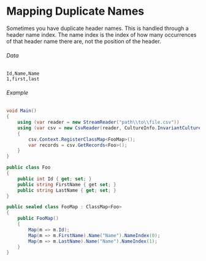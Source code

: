 # Mapping Duplicate Names

Sometimes you have duplicate header names. This is handled through a header name index. The name index is the index of how many occurrences of that header name there are, not the position of the header.

###### Data

```
Id,Name,Name
1,first,last
```

###### Example

```cs
void Main()
{
    using (var reader = new StreamReader("path\\to\\file.csv"))
    using (var csv = new CsvReader(reader, CultureInfo.InvariantCulture))
    {
        csv.Context.RegisterClassMap<FooMap>();
        var records = csv.GetRecords<Foo>();
    }
}

public class Foo
{
    public int Id { get; set; }
    public string FirstName { get set; }
	public string LastName { get; set; }
}

public sealed class FooMap : ClassMap<Foo>
{
    public FooMap()
    {
        Map(m => m.Id);
        Map(m => m.FirstName).Name("Name").NameIndex(0);
		Map(m => m.LastName).Name("Name").NameIndex(1);
    }
}
```
